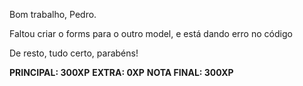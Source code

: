 Bom trabalho, Pedro.

Faltou criar o forms para o outro model, e está dando erro no código

De resto, tudo certo, parabéns!

**PRINCIPAL: 300XP**
**EXTRA: 0XP**
**NOTA FINAL: 300XP**